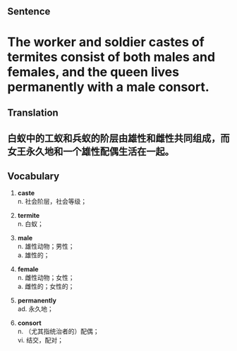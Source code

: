 ## Sentence

<h1>The worker and soldier castes of termites consist of both males and females, and the queen lives permanently with a male consort.</h1>

## Translation

<h2>白蚁中的工蚁和兵蚁的阶层由雄性和雌性共同组成，而女王永久地和一个雄性配偶生活在一起。</h2>


## Vocabulary   

1. **caste**   
n. 社会阶层，社会等级；   

2. **termite**    
n. 白蚁；    

3. **male**     
n. 雄性动物；男性；    
a. 雄性的；    

4. **female**     
n. 雌性动物；女性；   
a. 雌性的；女性的；     

5. **permanently**    
ad. 永久地；   

6. **consort**     
n. （尤其指统治者的）配偶；    
vi. 结交，配对；    


